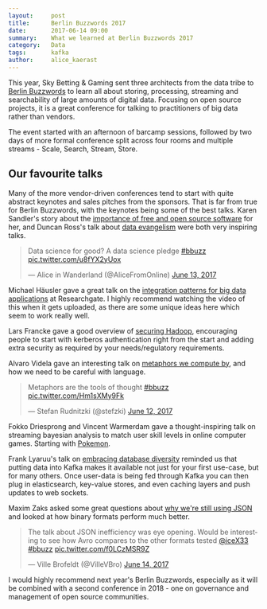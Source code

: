 ```yaml
---
layout:     post
title:      Berlin Buzzwords 2017
date:       2017-06-14 09:00
summary:    What we learned at Berlin Buzzwords 2017
category:   Data
tags:       kafka
author:     alice_kaerast
---
```


This year, Sky Betting & Gaming sent three architects from the data tribe to [Berlin Buzzwords](https://berlinbuzzwords.de) to learn all about storing, processing, streaming and searchability of large amounts of digital data.  Focusing on open source projects, it is a great conference for talking to practitioners of big data rather than vendors.

The event started with an afternoon of barcamp sessions, followed by two days of more formal conference split across four rooms and multiple streams - Scale, Search, Stream, Store.

## Our favourite talks

Many of the more vendor-driven conferences tend to start with quite abstract keynotes and sales pitches from the sponsors.  That is far from true for Berlin Buzzwords, with the keynotes being some of the best talks.  Karen Sandler's story about the [importance of free and open source software](https://berlinbuzzwords.de/17/session/keynote-free-and-open-source-software-today-kino) for her, and Duncan Ross's talk about [data evangelism](https://berlinbuzzwords.de/17/session/bridging-gap-between-data-sceptics-and-data-evangelists-kino) were both very inspiring talks.

<blockquote class="twitter-tweet" data-lang="en"><p lang="en" dir="ltr">Data science for good? A data science pledge <a href="https://twitter.com/hashtag/bbuzz?src=hash">#bbuzz</a> <a href="https://t.co/u8fYX2yUox">pic.twitter.com/u8fYX2yUox</a></p>&mdash; Alice in Wanderland (@AliceFromOnline) <a href="https://twitter.com/AliceFromOnline/status/874544028104130560">June 13, 2017</a></blockquote>
<script async src="//platform.twitter.com/widgets.js" charset="utf-8"></script>

Michael Häusler gave a great talk on the [integration patterns for big data applications](https://berlinbuzzwords.de/17/session/integration-patterns-big-data-applications) at Researchgate.  I highly recommend watching the video of this when it gets uploaded, as there are some unique ideas here which seem to work really well.

Lars Francke gave a good overview of [securing Hadoop](https://berlinbuzzwords.de/17/session/building-fence-around-your-hadoop-environments), encouraging people to start with kerberos authentication right from the start and adding extra security as required by your needs/regulatory requirements.

Alvaro Videla gave an interesting talk on [metaphors we compute by](https://berlinbuzzwords.de/17/session/metaphors-we-compute), and how we need to be careful with language.

<blockquote class="twitter-tweet" data-lang="en"><p lang="en" dir="ltr">Metaphors are the tools of thought <a href="https://twitter.com/hashtag/bbuzz?src=hash">#bbuzz</a> <a href="https://t.co/Hm1sXMy9Fk">pic.twitter.com/Hm1sXMy9Fk</a></p>&mdash; Stefan Rudnitzki (@stefzki) <a href="https://twitter.com/stefzki/status/874277234357481472">June 12, 2017</a></blockquote>
<script async src="//platform.twitter.com/widgets.js" charset="utf-8"></script>

Fokko Driesprong and Vincent Warmerdam gave a thought-inspiring talk on streaming bayesian analysis to match user skill levels in online computer games.  Starting with [Pokemon](http://koaning.io/pokemon-recommendations-part-2.html).

Frank Lyaruu's talk on [embracing database diversity](https://berlinbuzzwords.de/17/session/embracing-database-diversity) reminded us that putting data into Kafka makes it available not just for your first use-case, but for many others.  Once user-data is being fed through Kafka you can then plug in elasticsearch, key-value stores, and even caching layers and push updates to web sockets.

Maxim Zaks asked some great questions about [why we're still using JSON](https://berlinbuzzwords.de/17/session/why-are-we-using-json) and looked at how binary formats perform much better.

<blockquote class="twitter-tweet" data-lang="en"><p lang="en" dir="ltr">The talk about JSON inefficiency was eye opening. Would be interesting to see how Avro compares to the other formats tested <a href="https://twitter.com/iceX33">@iceX33</a> <a href="https://twitter.com/hashtag/bbuzz?src=hash">#bbuzz</a> <a href="https://t.co/f0LCzMSR9Z">pic.twitter.com/f0LCzMSR9Z</a></p>&mdash; Ville Brofeldt (@VilleVBro) <a href="https://twitter.com/VilleVBro/status/874864566420852736">June 14, 2017</a></blockquote>
<script async src="//platform.twitter.com/widgets.js" charset="utf-8"></script>

I would highly recommend next year's Berlin Buzzwords, especially as it will be combined with a second conference in 2018 - one on governance and management of open source communities.
